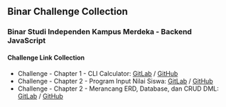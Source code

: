 ## Binar Challenge Collection

### Binar Studi Independen Kampus Merdeka - Backend JavaScript

#### Challenge Link Collection

- Challenge - Chapter 1 - CLI Calculator: [GitLab](https://gitlab.com/raprmdn/binar-challenge/-/tree/master/chapter1) / [GitHub](https://github.com/raprmdn/binar-challenge/tree/master/chapter1)
- Challenge - Chapter 2 - Program Input Nilai Siswa: [GitLab](https://gitlab.com/raprmdn/binar-challenge/-/tree/master/chapter2) / [GitHub](https://github.com/raprmdn/binar-challenge/tree/master/chapter2)
- Challenge - Chapter 2 - Merancang ERD, Database, dan CRUD DML: [GitLab](https://gitlab.com/raprmdn/binar-challenge/-/tree/master/chapter3) / [GitHub](https://github.com/raprmdn/binar-challenge/tree/master/chapter3)


